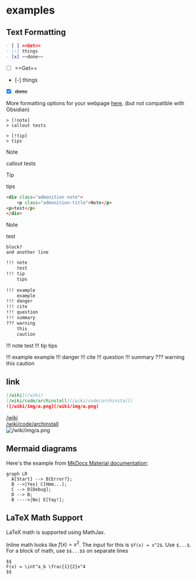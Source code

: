 # examples
## Text Formatting 
```md
- [ ] ==Get==
- [-] things
- [x] ~~done~~
```
- [ ] ==Get==
- [-] things
- [x] ~~done~~

More formatting options for your webpage [here](https://squidfunk.github.io/mkdocs-material/reference/formatting/#highlighting-changes). (but not compatible with Obsidian)

```callout
> [!note]
> callout tests

> [!tip]
> tips
```
> [!note]
> callout tests

> [!tip]
> tips

```html
<div class="admonition note">
    <p class="admonition-title">Note</p>
<p>test</p>
</div>
```
<div class="admonition note">
    <p class="admonition-title">Note</p>
<p>test</p>
</div>

    block?
    and another line
```md
!!! note 
    test
!!! tip
    tips
     
!!! example
    example
!!! danger
!!! cite
!!! question
!!! summary
??? warning
    this
    caution
```

!!! note 
    test
!!! tip
    tips
     
!!! example
    example
!!! danger
!!! cite
!!! question
!!! summary
??? warning
    this
    caution

## link
```md
[/wiki](/wiki)  
[/wiki/code/archinstall](/wiki/code/archinstall)  
![/wiki/img/a.png](/wiki/img/a.png)
```
[/wiki](/wiki)  
[/wiki/code/archinstall](/wiki/code/archinstall)  
![/wiki/img/a.png](/wiki/img/a.png)
## Mermaid diagrams
Here's the example from [MkDocs Material documentation](https://squidfunk.github.io/mkdocs-material/reference/diagrams/#using-flowcharts): 

```mermaid
graph LR
  A[Start] --> B{Error?};
  B -->|Yes| C[Hmm...];
  C --> D[Debug];
  D --> B;
  B ---->|No| E[Yay!];
```

## LaTeX Math Support
LaTeX math is supported using MathJax.

Inline math looks like $f(x) = x^2$. The input for this is `$f(x) = x^2$`. Use `$...$`.  
For a block of math, use `$$...$$` on separate lines
```
$$
F(x) = \int^a_b \frac{1}{2}x^4
$$
```

